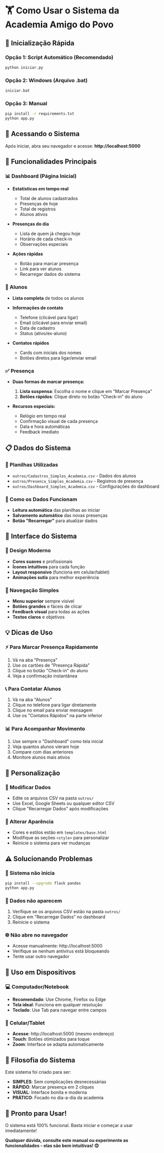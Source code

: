 # 🏋️ Como Usar o Sistema da Academia Amigo do Povo

## 🚀 Inicialização Rápida

### Opção 1: Script Automático (Recomendado)
```bash
python iniciar.py
```

### Opção 2: Windows (Arquivo .bat)
```bash
iniciar.bat
```

### Opção 3: Manual
```bash
pip install -r requirements.txt
python app.py
```

## 📱 Acessando o Sistema

Após iniciar, abra seu navegador e acesse:
**http://localhost:5000**

## 🎯 Funcionalidades Principais

### 📊 Dashboard (Página Inicial)
- **Estatísticas em tempo real**
  - Total de alunos cadastrados
  - Presenças de hoje
  - Total de registros
  - Alunos ativos

- **Presenças do dia**
  - Lista de quem já chegou hoje
  - Horário de cada check-in
  - Observações especiais

- **Ações rápidas**
  - Botão para marcar presença
  - Link para ver alunos
  - Recarregar dados do sistema

### 👥 Alunos
- **Lista completa** de todos os alunos
- **Informações de contato**
  - Telefone (clicável para ligar)
  - Email (clicável para enviar email)
  - Data de cadastro
  - Status (ativo/ex-aluno)

- **Contatos rápidos**
  - Cards com iniciais dos nomes
  - Botões diretos para ligar/enviar email

### ✅ Presença
- **Duas formas de marcar presença:**
  1. **Lista suspensa**: Escolha o nome e clique em "Marcar Presença"
  2. **Botões rápidos**: Clique direto no botão "Check-in" do aluno

- **Recursos especiais:**
  - Relógio em tempo real
  - Confirmação visual de cada presença
  - Data e hora automáticas
  - Feedback imediato

## 📋 Dados do Sistema

### 📂 Planilhas Utilizadas
- `outros/Cadastros_Simples_Academia.csv` - Dados dos alunos
- `outros/Presenca_Simples_Academia.csv` - Registros de presença
- `outros/Dashboard_Simples_Academia.csv` - Configurações do dashboard

### 🔄 Como os Dados Funcionam
- **Leitura automática** das planilhas ao iniciar
- **Salvamento automático** das novas presenças
- **Botão "Recarregar"** para atualizar dados

## 🎨 Interface do Sistema

### 🌈 Design Moderno
- **Cores suaves** e profissionais
- **Ícones intuitivos** para cada função
- **Layout responsivo** (funciona em celular/tablet)
- **Animações sutis** para melhor experiência

### 📱 Navegação Simples
- **Menu superior** sempre visível
- **Botões grandes** e fáceis de clicar
- **Feedback visual** para todas as ações
- **Textos claros** e objetivos

## 💡 Dicas de Uso

### ⚡ Para Marcar Presença Rapidamente
1. Vá na aba "Presença"
2. Use os cartões de "Presença Rápida"
3. Clique no botão "Check-in" do aluno
4. Veja a confirmação instantânea

### 📞 Para Contatar Alunos
1. Vá na aba "Alunos"
2. Clique no telefone para ligar diretamente
3. Clique no email para enviar mensagem
4. Use os "Contatos Rápidos" na parte inferior

### 📊 Para Acompanhar Movimento
1. Use sempre o "Dashboard" como tela inicial
2. Veja quantos alunos vieram hoje
3. Compare com dias anteriores
4. Monitore alunos mais ativos

## 🔧 Personalização

### 📝 Modificar Dados
- Edite os arquivos CSV na pasta `outros/`
- Use Excel, Google Sheets ou qualquer editor CSV
- Clique "Recarregar Dados" após modificações

### 🎨 Alterar Aparência
- Cores e estilos estão em `templates/base.html`
- Modifique as seções `<style>` para personalizar
- Reinicie o sistema para ver mudanças

## ⚠️ Solucionando Problemas

### 🚫 Sistema não inicia
```bash
pip install --upgrade flask pandas
python app.py
```

### 📂 Dados não aparecem
1. Verifique se os arquivos CSV estão na pasta `outros/`
2. Clique em "Recarregar Dados" no dashboard
3. Reinicie o sistema

### 🌐 Não abre no navegador
- Acesse manualmente: http://localhost:5000
- Verifique se nenhum antivírus está bloqueando
- Tente usar outro navegador

## 📱 Uso em Dispositivos

### 💻 Computador/Notebook
- **Recomendado**: Use Chrome, Firefox ou Edge
- **Tela ideal**: Funciona em qualquer resolução
- **Teclado**: Use Tab para navegar entre campos

### 📱 Celular/Tablet
- **Acesse**: http://localhost:5000 (mesmo endereço)
- **Touch**: Botões otimizados para toque
- **Zoom**: Interface se adapta automaticamente

## 🎯 Filosofia do Sistema

Este sistema foi criado para ser:
- **SIMPLES**: Sem complicações desnecessárias
- **RÁPIDO**: Marcar presença em 2 cliques
- **VISUAL**: Interface bonita e moderna
- **PRÁTICO**: Focado no dia-a-dia da academia

## 🚀 Pronto para Usar!

O sistema está 100% funcional. Basta iniciar e começar a usar imediatamente!

**Qualquer dúvida, consulte este manual ou experimente as funcionalidades - elas são bem intuitivas! 😊**

